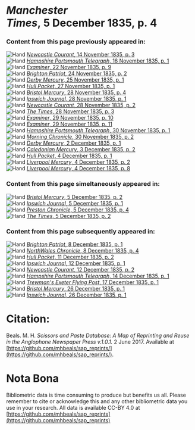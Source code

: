 # *Manchester Times*, 5 December 1835, p. 4  
  
### Content from this page previously appeared in:  
![Hand](http://scissorsandpaste.net/wp-content/uploads/2017/06/smallhandpointer.png) [*Newcastle Courant*, 14 November 1835, p. 3](https://mhbeals.github.io/sap_html/Newcastle-Courant/Newcastle-Courant-14-November-1835-p-3)  
![Hand](http://scissorsandpaste.net/wp-content/uploads/2017/06/smallhandpointer.png) [*Hampshire Portsmouth Telegraph*, 16 November 1835, p. 1](https://mhbeals.github.io/sap_html/Hampshire-Portsmouth-Telegraph/Hampshire-Portsmouth-Telegraph-16-November-1835-p-1)  
![Hand](http://scissorsandpaste.net/wp-content/uploads/2017/06/smallhandpointer.png) [*Examiner*, 22 November 1835, p. 9](https://mhbeals.github.io/sap_html/Examiner/Examiner-22-November-1835-p-9)  
![Hand](http://scissorsandpaste.net/wp-content/uploads/2017/06/smallhandpointer.png) [*Brighton Patriot*, 24 November 1835, p. 2](https://mhbeals.github.io/sap_html/Brighton-Patriot/Brighton-Patriot-24-November-1835-p-2)  
![Hand](http://scissorsandpaste.net/wp-content/uploads/2017/06/smallhandpointer.png) [*Derby Mercury*, 25 November 1835, p. 1](https://mhbeals.github.io/sap_html/Derby-Mercury/Derby-Mercury-25-November-1835-p-1)  
![Hand](http://scissorsandpaste.net/wp-content/uploads/2017/06/smallhandpointer.png) [*Hull Packet*, 27 November 1835, p. 1](https://mhbeals.github.io/sap_html/Hull-Packet/Hull-Packet-27-November-1835-p-1)  
![Hand](http://scissorsandpaste.net/wp-content/uploads/2017/06/smallhandpointer.png) [*Bristol Mercury*, 28 November 1835, p. 4](https://mhbeals.github.io/sap_html/Bristol-Mercury/Bristol-Mercury-28-November-1835-p-4)  
![Hand](http://scissorsandpaste.net/wp-content/uploads/2017/06/smallhandpointer.png) [*Ipswich Journal*, 28 November 1835, p. 1](https://mhbeals.github.io/sap_html/Ipswich-Journal/Ipswich-Journal-28-November-1835-p-1)  
![Hand](http://scissorsandpaste.net/wp-content/uploads/2017/06/smallhandpointer.png) [*Newcastle Courant*, 28 November 1835, p. 2](https://mhbeals.github.io/sap_html/Newcastle-Courant/Newcastle-Courant-28-November-1835-p-2)  
![Hand](http://scissorsandpaste.net/wp-content/uploads/2017/06/smallhandpointer.png) [*The Times*, 28 November 1835, p. 3](https://mhbeals.github.io/sap_html/The-Times/The-Times-28-November-1835-p-3)  
![Hand](http://scissorsandpaste.net/wp-content/uploads/2017/06/smallhandpointer.png) [*Examiner*, 29 November 1835, p. 10](https://mhbeals.github.io/sap_html/Examiner/Examiner-29-November-1835-p-10)  
![Hand](http://scissorsandpaste.net/wp-content/uploads/2017/06/smallhandpointer.png) [*Examiner*, 29 November 1835, p. 11](https://mhbeals.github.io/sap_html/Examiner/Examiner-29-November-1835-p-11)  
![Hand](http://scissorsandpaste.net/wp-content/uploads/2017/06/smallhandpointer.png) [*Hampshire Portsmouth Telegraph*, 30 November 1835, p. 1](https://mhbeals.github.io/sap_html/Hampshire-Portsmouth-Telegraph/Hampshire-Portsmouth-Telegraph-30-November-1835-p-1)  
![Hand](http://scissorsandpaste.net/wp-content/uploads/2017/06/smallhandpointer.png) [*Morning Chronicle*, 30 November 1835, p. 2](https://mhbeals.github.io/sap_html/Morning-Chronicle/Morning-Chronicle-30-November-1835-p-2)  
![Hand](http://scissorsandpaste.net/wp-content/uploads/2017/06/smallhandpointer.png) [*Derby Mercury*, 2 December 1835, p. 1](https://mhbeals.github.io/sap_html/Derby-Mercury/Derby-Mercury-2-December-1835-p-1)  
![Hand](http://scissorsandpaste.net/wp-content/uploads/2017/06/smallhandpointer.png) [*Caledonian Mercury*, 3 December 1835, p. 2](https://mhbeals.github.io/sap_html/Caledonian-Mercury/Caledonian-Mercury-3-December-1835-p-2)  
![Hand](http://scissorsandpaste.net/wp-content/uploads/2017/06/smallhandpointer.png) [*Hull Packet*, 4 December 1835, p. 1](https://mhbeals.github.io/sap_html/Hull-Packet/Hull-Packet-4-December-1835-p-1)  
![Hand](http://scissorsandpaste.net/wp-content/uploads/2017/06/smallhandpointer.png) [*Liverpool Mercury*, 4 December 1835, p. 2](https://mhbeals.github.io/sap_html/Liverpool-Mercury/Liverpool-Mercury-4-December-1835-p-2)  
![Hand](http://scissorsandpaste.net/wp-content/uploads/2017/06/smallhandpointer.png) [*Liverpool Mercury*, 4 December 1835, p. 8](https://mhbeals.github.io/sap_html/Liverpool-Mercury/Liverpool-Mercury-4-December-1835-p-8)  
  
### Content from this page simeltaneously appeared in:  
![Hand](http://scissorsandpaste.net/wp-content/uploads/2017/06/smallhandpointer.png) [*Bristol Mercury*, 5 December 1835, p. 2](https://mhbeals.github.io/sap_html/Bristol-Mercury/Bristol-Mercury-5-December-1835-p-2)  
![Hand](http://scissorsandpaste.net/wp-content/uploads/2017/06/smallhandpointer.png) [*Ipswich Journal*, 5 December 1835, p. 1](https://mhbeals.github.io/sap_html/Ipswich-Journal/Ipswich-Journal-5-December-1835-p-1)  
![Hand](http://scissorsandpaste.net/wp-content/uploads/2017/06/smallhandpointer.png) [*Preston Chronicle*, 5 December 1835, p. 4](https://mhbeals.github.io/sap_html/Preston-Chronicle/Preston-Chronicle-5-December-1835-p-4)  
![Hand](http://scissorsandpaste.net/wp-content/uploads/2017/06/smallhandpointer.png) [*The Times*, 5 December 1835, p. 2](https://mhbeals.github.io/sap_html/The-Times/The-Times-5-December-1835-p-2)  
  
### Content from this page subsequently appeared in:  
![Hand](http://scissorsandpaste.net/wp-content/uploads/2017/06/smallhandpointer.png) [*Brighton Patriot*, 8 December 1835, p. 1](https://mhbeals.github.io/sap_html/Brighton-Patriot/Brighton-Patriot-8-December-1835-p-1)  
![Hand](http://scissorsandpaste.net/wp-content/uploads/2017/06/smallhandpointer.png) [*NorthWales Chronicle*, 8 December 1835, p. 4](https://mhbeals.github.io/sap_html/NorthWales-Chronicle/NorthWales-Chronicle-8-December-1835-p-4)  
![Hand](http://scissorsandpaste.net/wp-content/uploads/2017/06/smallhandpointer.png) [*Hull Packet*, 11 December 1835, p. 2](https://mhbeals.github.io/sap_html/Hull-Packet/Hull-Packet-11-December-1835-p-2)  
![Hand](http://scissorsandpaste.net/wp-content/uploads/2017/06/smallhandpointer.png) [*Ipswich Journal*, 12 December 1835, p. 1](https://mhbeals.github.io/sap_html/Ipswich-Journal/Ipswich-Journal-12-December-1835-p-1)  
![Hand](http://scissorsandpaste.net/wp-content/uploads/2017/06/smallhandpointer.png) [*Newcastle Courant*, 12 December 1835, p. 2](https://mhbeals.github.io/sap_html/Newcastle-Courant/Newcastle-Courant-12-December-1835-p-2)  
![Hand](http://scissorsandpaste.net/wp-content/uploads/2017/06/smallhandpointer.png) [*Hampshire Portsmouth Telegraph*, 14 December 1835, p. 1](https://mhbeals.github.io/sap_html/Hampshire-Portsmouth-Telegraph/Hampshire-Portsmouth-Telegraph-14-December-1835-p-1)  
![Hand](http://scissorsandpaste.net/wp-content/uploads/2017/06/smallhandpointer.png) [*Trewman's Exeter Flying Post*, 17 December 1835, p. 1](https://mhbeals.github.io/sap_html/Trewman's-Exeter-Flying-Post/Trewman's-Exeter-Flying-Post-17-December-1835-p-1)  
![Hand](http://scissorsandpaste.net/wp-content/uploads/2017/06/smallhandpointer.png) [*Bristol Mercury*, 26 December 1835, p. 1](https://mhbeals.github.io/sap_html/Bristol-Mercury/Bristol-Mercury-26-December-1835-p-1)  
![Hand](http://scissorsandpaste.net/wp-content/uploads/2017/06/smallhandpointer.png) [*Ipswich Journal*, 26 December 1835, p. 1](https://mhbeals.github.io/sap_html/Ipswich-Journal/Ipswich-Journal-26-December-1835-p-1)  


# Citation: 

Beals. M. H. *Scissors and Paste Database: A Map of Reprinting and Reuse in the Anglophone Newspaper Press v.1.0.1.* 2 June 2017. Available at [https://github.com/mhbeals/sap_reprints/](https://github.com/mhbeals/sap_reprints/). 

# Nota Bona

Bibliometric data is time consuming to produce but benefits us all. Please remember to cite or acknowledge this and any other bibliometric data you use in your research. All data is available CC-BY 4.0 at [https://github.com/mhbeals/sap_reprints](https://github.com/mhbeals/sap_reprints)